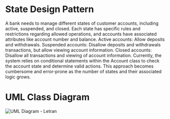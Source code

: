 # State Design Pattern
A bank needs to manage different states of customer accounts, including active, suspended, and closed. Each state has specific rules and restrictions regarding allowed operations, and accounts have associated attributes like account number and balance.
Active accounts: Allow deposits and withdrawals.
Suspended accounts: Disallow deposits and withdrawals transactions, but allow viewing account information.
Closed accounts: Disallow all transactions and viewing of account information.
Currently, the system relies on conditional statements within the Account class to check the account state and determine valid actions. This approach becomes cumbersome and error-prone as the number of states and their associated logic grows.




# UML Class Diagram
![UML Diagram - Letran](https://github.com/LanceLetran/StateDesignPattern/assets/142746735/998fd5d6-e20c-4dbd-b13c-5d7244900f1c)

